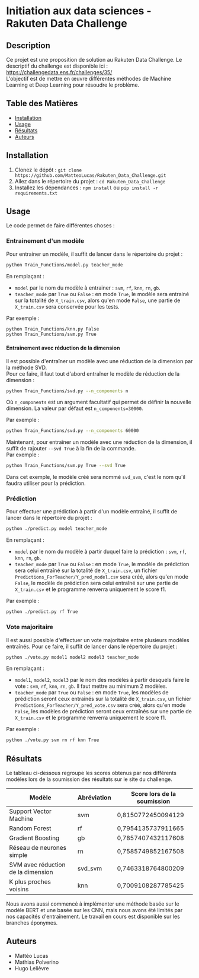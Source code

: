 # Initiation aux data sciences - Rakuten Data Challenge

## Description
Ce projet est une proposition de solution au Rakuten Data Challenge. Le descriptif du challenge est disponible ici : https://challengedata.ens.fr/challenges/35/  
L'objectif est de mettre en œuvre différentes méthodes de Machine Learning et Deep Learning pour résoudre le problème.

## Table des Matières
- [Installation](#installation)
- [Usage](#usage)
- [Résultats](#résultats)
- [Auteurs](#auteurs)

## Installation
1. Clonez le dépôt : `git clone https://github.com/MatteoLucas/Rakuten_Data_Challenge.git`  
2. Allez dans le répertoire du projet : `cd Rakuten_Data_Challenge`  
3. Installez les dépendances : `npm install` ou `pip install -r requirements.txt`  

## Usage
Le code permet de faire différentes choses :
### Entrainement d'un modèle
Pour entrainer un modèle, il suffit de lancer dans le répertoire du projet :
```bash
python Train_Functions/model.py teacher_mode
```
En remplaçant : 
- `model` par le nom du modèle à entrainer : `svm`, `rf`, `knn`, `rn`, `gb`.
- `teacher_mode` par `True` ou `False` : en mode `True`, le modèle sera entrainé sur la totalité de `X_train.csv`, alors qu'en mode `False`, une partie de `X_train.csv` sera conservée pour les tests.  

Par exemple :
```bash
python Train_Functions/knn.py False
python Train_Functions/svm.py True
```
#### Entrainement avec réduction de la dimension
Il est possible d'entraîner un modèle avec une réduction de la dimension par la méthode SVD.  
Pour ce faire, il faut tout d'abord entraîner le modèle de réduction de la dimension :
```bash
python Train_Functions/svd.py --n_components n
```
Où `n_components` est un argument facultatif qui permet de définir la nouvelle dimension. La valeur par défaut est `n_components=30000`.  

Par exemple :
```bash
python Train_Functions/svd.py --n_components 60000
```
Maintenant, pour entraîner un modèle avec une réduction de la dimension, il suffit de rajouter `--svd True` à la fin de la commande.  
Par exemple :
```bash
python Train_Functions/svm.py True --svd True
```
Dans cet exemple, le modèle créé sera nommé `svd_svm`, c'est le nom qu'il faudra utiliser pour la prédiction.
### Prédiction
Pour effectuer une prédiction à partir d'un modèle entraîné, il suffit de lancer dans le répertoire du projet :
```bash
python ./predict.py model teacher_mode
```
En remplaçant : 
- `model` par le nom du modèle à partir duquel faire la prédiction : `svm`, `rf`, `knn`, `rn`, `gb`.
- `teacher_mode` par `True` ou `False` : en mode `True`, le modèle de prédiction sera celui entraîné sur la totalité de `X_train.csv`, un fichier `Predictions_ForTeacher/Y_pred_model.csv` sera créé, alors qu'en mode `False`, le modèle de prédiction sera celui entraîné sur une partie de `X_train.csv` et le programme renverra uniquement le score f1.  

Par exemple :
```bash
python ./predict.py rf True
```

### Vote majoritaire
Il est aussi possible d'effectuer un vote majoritaire entre plusieurs modèles entraînés. Pour ce faire, il suffit de lancer dans le répertoire du projet : 
```bash
python ./vote.py model1 model2 model3 teacher_mode
```
En remplaçant : 
- `model1`, `model2`, `model3` par le nom des modèles à partir desquels faire le vote : `svm`, `rf`, `knn`, `rn`, `gb`. Il faut mettre au minimum 2 modèles.
- `teacher_mode` par `True` ou `False` : en mode `True`, les modèles de prédiction seront ceux entraînés sur la totalité de `X_train.csv`, un fichier `Predictions_ForTeacher/Y_pred_vote.csv` sera créé, alors qu'en mode `False`, les modèles de prédiction seront ceux entraînés sur une partie de `X_train.csv` et le programme renverra uniquement le score f1.  

Par exemple :
```bash
python ./vote.py svm rn rf knn True
```

## Résultats
Le tableau ci-dessous regroupe les scores obtenus par nos différents modèles lors de la soumission des résultats sur le site du challenge.

| Modèle | Abréviation | Score lors de la soumission |
|-----------|-----------|-----------|
| Support Vector Machine  | svm  | 0,8150772450094129  |
| Random Forest | rf | 0,7954135737911665 |
| Gradient Boosting | gb | 0,7857407432117608 |
| Réseau de neurones simple  | rn  | 0,7585749852167508  |
| SVM avec réduction de la dimension  | svd_svm  | 0,7463318764800209  |
| K plus proches voisins | knn | 0,7009108287785425 |  

Nous avons aussi commencé à implémenter une méthode basée sur le modèle BERT et une basée sur les CNN, mais nous avons été limités par nos capacités d'entraînement. Le travail en cours est disponible sur les branches éponymes.

## Auteurs
- Mattéo Lucas
- Mathias Polverino
- Hugo Lelièvre